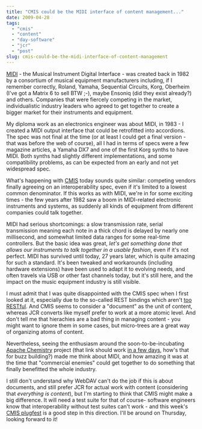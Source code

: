 ```yaml
---
title: "CMIS could be the MIDI interface of content management..."
date: 2009-04-28
tags: 
  - "cmis"
  - "content"
  - "day-software"
  - "jcr"
  - "post"
slug: cmis-could-be-the-midi-interface-of-content-management
---
```


[MIDI](http://en.wikipedia.org/wiki/Midi) - the Musical Instrument Digital Interface - was created back in 1982 by a consortium of musical equipment manufacturers including, if I remember correctly, Roland, Yamaha, Sequential Circuits, Korg, Oberheim (I've got a Matrix 6 to sell BTW ;-), maybe Ensoniq (did they exist already?) and others. Companies that were fiercely competing in the market, individualistic industry leaders who agreed to get together to create a bigger market for their instruments and equipment.

My diploma work as an electronics engineer was about MIDI, in 1983 - I created a MIDI output interface that could be retrofitted into accordions. The spec was not final at the time (or at least I could get a final version - that was before the web of course), all I had in terms of specs were a few magazine articles, a Yamaha DX7 and one of the first Korg synths to have MIDI. Both synths had slightly different implementations, and some compatibility problems, as can be expected from an early and not yet widespread spec.

What's happening with [CMIS](http://en.wikipedia.org/wiki/Content_Management_Interoperability_Services) today sounds quite similar: competing vendors finally agreeing on an interoperability spec, even if it's limited to a lowest common denominator. If this works as with MIDI, we're in for some exciting times - the few years after 1982 saw a boom in MIDI-related electronic instruments and systems, as suddenly all kinds of equipment from different companies could talk together.

MIDI had serious shortcomings: a slow transmission rate, serial transmission meaning each note in a thick chord is delayed by nearly one millisecond, and somewhat limited data ranges for some real-time controllers. But the basic idea was great, _let's get something done that allows our instruments to talk together in a usable fashion_, even if it's not perfect. MIDI has survived until today, 27 years later, which is quite amazing for such a standard. It's been tweaked and workarounds (including hardware extensions) have been used to adapt it to evolving needs, and often travels via USB or other fast channels today, but it's still here, and the impact on the music equipment industry is still visible.

I must admit that I was quite disappointed with the CMIS spec when I first looked at it, especially due to the so-called REST bindings which aren't [too RESTful](http://roy.gbiv.com/untangled/2008/no-rest-in-cmis). And CMIS seems to consider a "document" as the unit of content, whereas JCR converts like myself prefer to work at a more atomic level. And don't tell me that hierachies are a bad thing in managing content - you might want to ignore them in some cases, but micro-trees are a great way of organizing atoms of content.

Nevertheless, seeing the enthusiasm around the soon-to-be-incubating [Apache Chemistry](http://incubator.apache.org/chemistry) project (that link should work [in a few days](http://markmail.org/message/bfmnzikyztuf4dya), how's that for buzz building?) made me think about MIDI, and how amazing it was at the time that "commercial enemies" could get together to do something that finally benefitted the whole industry.

I still don't understand why WebDAV can't do the job if this is about documents, and still prefer JCR for actual work with content (considering that _everything is content_), but I'm starting to think that CMIS might make a big difference. It will need a test suite for that of course- software engineers know that interoperability without test suites can't work - and this week's [CMIS plugfest](http://dev.day.com/microsling/content/blogs/main/cmisplugfest.html) is a good step in this direction. I'll be around on Thursday, looking forward to it!
